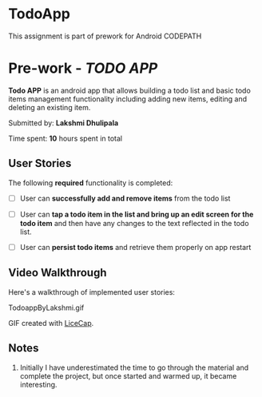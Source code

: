# TodoApp
This assignment is part of prework for Android CODEPATH

# Pre-work - *TODO APP*

**Todo APP** is an android app that allows building a todo list and basic todo items management functionality including adding new items, editing and deleting an existing item.

Submitted by: **Lakshmi Dhulipala**

Time spent: **10** hours spent in total

## User Stories

The following **required** functionality is completed:

* [ ] User can **successfully add and remove items** from the todo list
* [ ] User can **tap a todo item in the list and bring up an edit screen for the todo item** and then have any changes to the text reflected in the todo list.
* [ ] User can **persist todo items** and retrieve them properly on app restart


## Video Walkthrough 

Here's a walkthrough of implemented user stories:

TodoappByLakshmi.gif




GIF created with [LiceCap](http://www.cockos.com/licecap/).

## Notes

1. Initially I have underestimated the time to go through the material and complete the project, but once started and warmed up, it became interesting.

